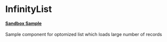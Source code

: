 # InfinityList
#### [Sandbox Sample](https://codesandbox.io/s/24nm93yv8n "Sandbox Code Sample")
Sample component for optomized list which loads large number of records
